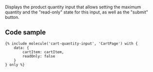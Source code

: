 Displays the product quantity input that allows setting the maximum quantity and the "read-only" state for this input, as well as the "submit" button.

## Code sample

```
{% include molecule('cart-quantity-input', 'CartPage') with {
    data: {
        cartItem: cartItem,
        readOnly: false
    }
} only %}
```
